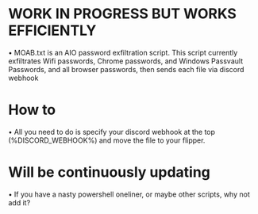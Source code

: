 # WORK IN PROGRESS BUT WORKS EFFICIENTLY
• MOAB.txt is an AIO password exfiltration script.
  This script currently exfiltrates Wifi passwords, Chrome passwords, and Windows Passvault Passwords, and all browser passwords, then sends each file via discord webhook

# How to
• All you need to do is specify your discord webhook at the top (%DISCORD_WEBHOOK%) and move the file to your flipper.

# Will be continuously updating
• If you have a nasty powershell oneliner, or maybe other scripts, why not add it? 
